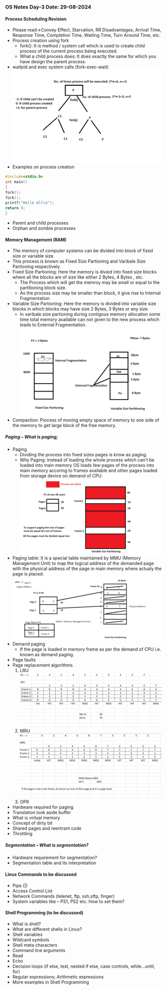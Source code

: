 ### OS Notes Day-3 Date: 29-08-2024
#### Process Scheduling Revision
- Please read->Convey Effect, Starvation, RR Disadvantages, Arrival Time, Response Time, Completion Time, Waiting Time, Turn Around Time, etc.
- Process creation using fork
    - fork(): It is method / system call which is used to create child process of the current process being executed.
    - What a child process does: It does exactly the same for which you have design the parent process. 
- waitpid and exec system calls (fork-exec-wait)
![Image](Fork.jpg)
- Examples on process creation
```C
#include<stdio.h>
int main()
{
fork();
fork();
printf("Hello All\n");
return 0;
}
```
- Parent and child processes 
- Orphan and zombie processes
#### Memory Management (RAM)
- The memory of computer systems can be divided into block of fized size or variable size.
- This process is known as Fixed Size Partioning and Varibale Size Partioning respectively.
- Fixed Size Partioning: Here the memory is divied into fixed size blocks where all the blocks are of size like either 2 Bytes, 4 Bytes , etc.
    - The Process which will get the memroy may be small or equal to the partitioning block size.
    - As the process size may be smaller than block, it give rise to Internal Fragmentation
- Variable Size Partioning: Here the memory is divided into variable size blocks in which blocks may have size 2 Bytes, 3 Bytes or any size.
    - In varibale size partioning during contigous memory allocation some time total memory available can not given to the new process which leads to External Fragmentation.
![Image](Mem.jpg)
- Compaction: Process of moving empty space of memory to one side of the memory to get large block of the free memory.
##### Paging – What is paging;
- Paging
    - Dividing the process into fixed sizes pages is know as paging.
    - Why Paging: Instead of loading the whole process which can't be loaded into main memory OS loads few pages of the process into main memory accoring to frames available and other pages loaded from storage device on demand of CPU.
![Image](NeedOfPaging.jpg)
- Paging table: It is a special table maintained by MMU (Memory Management Unit) to map the logical address of the demanded page with the physical address of the page in main memory where actualy the page is placed.
![Image](Paging2.jpg)
- Demand paging
    - If the page is loaded in memory frame as per the demand of CPU i.e. known as demand paging.
- Page faults
- Page replacement algorithms
    1. LRU
![Image](LRU.jpg)
    2. MRU
![Image](MRU.jpg)
    3. OPR
- Hardware required for paging
- Translation look aside buffer
- What is virtual memory
- Concept of dirty bit
- Shared pages and reentrant code
- Throttling
##### Segmentation – What is segmentation?
- Hardware requirement for segmentation?
- Segmentation table and its interpretation
#### Linux Commands to be discussed
- Pipe (|)
- Access Control List
- Network Commands (telenet, ftp, ssh,sftp, finger)
- System variables like – PS1, PS2 etc. How to set them?
#### Shell Programming (to be discussed)
- What is shell?
- What are different shells in Linux?
- Shell variables
- Wildcard symbols
- Shell meta characters
- Command line arguments
- Read
- Echo
- Decision loops (if else, test, nested if else, case controls, while…until, for)
- Regular expressions; Arithmetic expressions
- More examples in Shell Programming